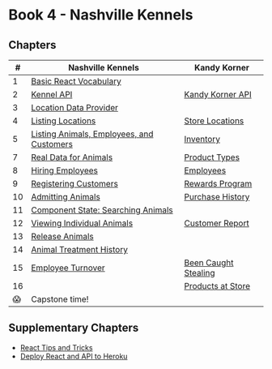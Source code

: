 # Book 4 - Nashville Kennels

## Chapters

| #  | Nashville Kennels | Kandy Korner |
|--|--|--|
| 1 | [Basic React Vocabulary](./chapters/REACT_BASICS.md) |  |
| 2 | [Kennel API](./chapters/KENNEL_API.md) | [Kandy Korner API](./chapters/KANDY_API.md) |  |
| 3 | [Location Data Provider](./chapters/DATA_PROVIDER.md) |  |
| 4 | [Listing Locations](./chapters/LIST_USECONTEXT.md) | [Store Locations](./chapters/KK_STORES.md) |   |
| 5 | [Listing Animals, Employees, and Customers](./chapters/LIVE_DATA.md) | [Inventory](./chapters/KK_INVENTORY.md) |
| 7 | [Real Data for Animals](./chapters/MULTIPLE_PROVIDERS.md) | [Product Types](./chapters/KK_PRODUCT_TYPES.md) |
| 8 | [Hiring Employees](./chapters/FORMS_USEREF.md) | [Employees](./chapters/KK_EMPLOYEES.md) |
| 9 | [Registering Customers](./chapters/AUTHENTICATION.md) | [Rewards Program](./chapters/KK_CUSTOMERS.md) |
| 10 | [Admitting Animals](./chapters/ADMIT_ANIMAL.md) | [Purchase History](./chapters/KK_PURCHASES.md) |   |
| 11 | [Component State: Searching Animals](./chapters/ANIMAL_SEARCH.md) |  |  |
| 12 | [Viewing Individual Animals](./chapters/DYNAMIC_ROUTING.md) | [Customer Report](./chapters/KK_REPORT.md) |  |
| 13 | [Release Animals](./chapters/DELETE.md) |  |   |
| 14 | [Animal Treatment History](./chapters/EDIT.md) |  |  |
| 15 | [Employee Turnover](./chapters/QUITTING.md) | [Been Caught Stealing](./chapters/KK_DELETE.md) |
| 16 |  | [Products at Store](./chapters/KK_STORE_PROVIDERS.md) |
| 😱 | Capstone time! |  |   |


## Supplementary Chapters

* [React Tips and Tricks](./chapters/REACT_TIPS.md)
* [Deploy React and API to Heroku](./chapters/JSON_SERVER_HEROKU.md)

